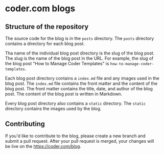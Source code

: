 <!--
Coder.com blogs repository

This repository contains the source code for the Coder.com blog.

-->

# coder.com blogs

## Structure of the repository

The source code for the blog is in the `posts` directory. The `posts` directory contains a directory for each blog post.

Tha name of the individual blog post directory is the slug of the blog post. The slug is the name of the blog post in the URL. For example, the slug of the blog post "How to Manage Coder Templates" is `how-to-manage-coder-templates`.

Each blog post directory contains a `index.md` file and any images used in the blog post. The `index.md` file contains the front matter and the content of the blog post. The front matter contains the title, date, and author of the blog post. The content of the blog post is written in Markdown.

Every blog post directory also contains a `static` directory. The `static` directory contains the images used by the blog.

## Contributing

If you'd like to contribute to the blog, please create a new branch and submit a pull request. After your pull request is merged, your changes will be live on the <https://coder.com/blog>.
